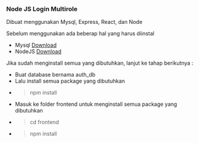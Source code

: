 ### Node JS Login Multirole

<p>Dibuat menggunakan Mysql, Express, React, dan Node</p>
<p>Sebelum menggunakan ada beberap hal yang harus diinstal</p>

- Mysql [Download](https://laragon.org/download/index.html)
- NodeJS [Download](https://nodejs.org/en/download/)

<p>Jika sudah menginstall semua yang dibutuhkan, lanjut ke tahap berikutnya :</p>

- Buat database bernama auth_db
- Lalu install semua package yang dibutuhkan
- > npm install
- Masuk ke folder frontend untuk menginstall semua package yang dibutuhkan
- > cd frontend 
- > npm install

